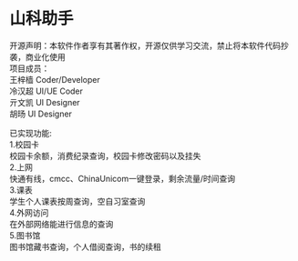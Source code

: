 # 山科助手  
开源声明：本软件作者享有其著作权，开源仅供学习交流，禁止将本软件代码抄袭，商业化使用  
项目成员：  
            王梓樯   Coder/Developer  
            冷汉超   UI/UE Coder  
            亓文凯   UI Designer  
            胡旸     UI Designer  
              
已实现功能:   
              1.校园卡  
                    校园卡余额，消费纪录查询，校园卡修改密码以及挂失  
              2.上网  
                    快通有线，cmcc、ChinaUnicom一键登录，剩余流量/时间查询  
              3.课表  
                    学生个人课表按周查询，空自习室查询  
              4.外网访问  
                    在外部网络能进行信息的查询  
              5.图书馆  
                    图书馆藏书查询，个人借阅查询，书的续租  
  
